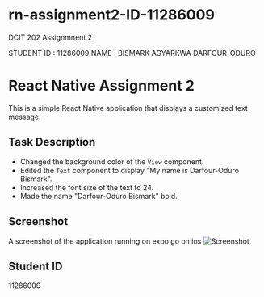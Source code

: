 # rn-assignment2-ID-11286009
DCIT 202 Assignmnent 2

STUDENT ID : 11286009
NAME : BISMARK AGYARKWA DARFOUR-ODURO

# React Native Assignment 2

This is a simple React Native application that displays a customized text message.

## Task Description

- Changed the background color of the `View` component.
- Edited the `Text` component to display "My name is Darfour-Oduro Bismark".
- Increased the font size of the text to 24.
- Made the name "Darfour-Oduro Bismark" bold.

## Screenshot
A screenshot of the application running on expo go on ios 
![Screenshot](./assets/screenshot.png)

## Student ID
11286009
